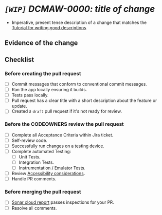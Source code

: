 [Tutorial for writing good descriptions]: https://cbea.ms/git-commit/

[//]: # (Be mindful that the PR title also needs to follow conventional commit standards)

# _`[WIP]` DCMAW-0000: title of change_

- Imperative, present tense description of a change that matches the
  [Tutorial for writing good descriptions].

[//]: # (e.g. "- Create 'androidLibrary' Gradle module.")

## Evidence of the change

[//]: # (Screenshots / uploaded videos go here)

## Checklist

### Before creating the pull request

- [ ] Commit messages that conform to conventional commit messages.
- [ ] Ran the app locally ensuring it builds.
- [ ] Tests pass locally.
- [ ] Pull request has a clear title with a short description about the feature or update.
- [ ] Created a `draft` pull request if it's not ready for review.

### Before the CODEOWNERS review the pull request

- [ ] Complete all Acceptance Criteria within Jira ticket.
- [ ] Self-review code.
- [ ] Successfully run changes on a testing device.
- [ ] Complete automated Testing:
  * [ ] Unit Tests.
  * [ ] Integration Tests.
  * [ ] Instrumentation / Emulator Tests.
- [ ] Review [Accessibility considerations].
- [ ] Handle PR comments.

### Before merging the pull request

- [ ] [Sonar cloud report] passes inspections for your PR.
- [ ] Resolve all comments.

[Sonar cloud report]: https://sonarcloud.io/project/overview?id=di-mobile-android-ui
[Accessibility considerations]: https://developer.android.com/guide/topics/ui/accessibility/testing
